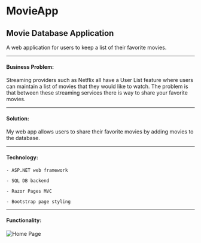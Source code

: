 # MovieApp

## Movie Database Application

A web application for users to keep a list of their favorite movies.

---

#### Business Problem:

Streaming providers such as Netflix all have a User List feature where users can maintain a list of movies that they would like to watch. The problem is that between these streaming services there is way to share your favorite movies.

---

#### Solution:

My web app allows users to share their favorite movies by adding movies to the database.

---

#### Technology:

    - ASP.NET web framework

    - SQL DB backend

    - Razor Pages MVC

    - Bootstrap page styling

---

#### Functionality:

![Home Page]([github.com/SamEakin/Temperature-Converter/blob/master/TempConverterPicture.png](https://github.com/SamEakin/Temperature-Converter/blob/master/TempConverterPicture.png))

